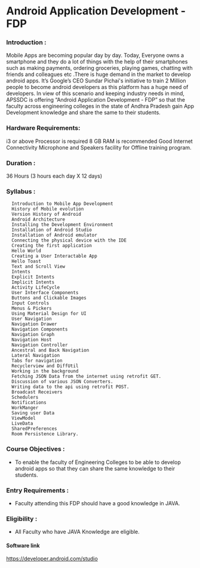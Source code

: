 ﻿# Android Application Development - FDP
### Introduction : 
Mobile Apps are becoming popular day by day. Today, Everyone owns a smartphone and they do a lot of things with the help of their smartphones such as making payments, ordering groceries, playing games, chatting with friends and colleagues etc .There is huge demand in the market to develop android apps. It’s Google’s CEO Sundar Pichai's initiative to train 2 Million people to become android developers as this platform has a huge need of developers.
In view of this scenario and keeping industry needs in mind, APSSDC is offering “Android Application Development - FDP” so that the faculty across engineering colleges in the state of Andhra Pradesh gain App Development knowledge and share the same to their students. 

### Hardware Requirements:
i3 or above Processor is required
8 GB RAM is recommended
Good Internet Connectivity
Microphone and Speakers facility for Offline training program.
### Duration :
36 Hours (3 hours each day X 12 days)

	
### Syllabus :

      Introduction to Mobile App Development
      History of Mobile evolution
      Version History of Android 
      Android Architecture
      Installing the Development Environment
      Installation of Android Studio
      Installation of Android emulator
      Connecting the physical device with the IDE
      Creating the first application 
      Hello World
      Creating a User Interactable App
      Hello Toast
      Text and Scroll View
      Intents
      Explicit Intents
      Implicit Intents
      Activity LifeCycle
      User Interface Components
      Buttons and Clickable Images
      Input Controls
      Menus & Pickers
      Using Material Design for UI
      User Navigation
      Navigation Drawer 
      Navigation Components
      Navigation Graph
      Navigation Host
      Navigation Controller
      Ancestral and Back Navigation
      Lateral Navigation
      Tabs for navigation
      Recyclerview and DiffUtil
      Working in the background
      Fetching JSON Data from the internet using retrofit GET.
      Discussion of various JSON Converters.
      Writing data to the api using retrofit POST.
      Broadcast Receivers
      Schedulers
      Notifications
      WorkManger
      Saving user Data
      ViewModel
      LiveData
      SharedPreferences
      Room Persistence Library.



### Course Objectives :
- To enable the faculty of Engineering Colleges to be able to develop android apps so that they can share the same knowledge to their students.
### Entry Requirements :
- Faculty attending this FDP should have a good knowledge in JAVA.

### Eligibility :
- All Faculty who have JAVA Knowledge are eligible.

#### Software link 
 https://developer.android.com/studio
